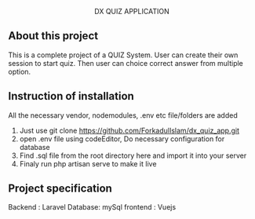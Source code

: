 <p align="center"> DX QUIZ APPLICATION</p>


## About this project

This is a complete project of a QUIZ System. User can create their own session to start quiz. Then user can choice correct answer from multiple option.

## Instruction of installation
All the necessary vendor, nodemodules, .env etc file/folders are added 
1)  Just use git clone https://github.com/ForkadulIslam/dx_quiz_app.git
2) open .env file using codeEditor, Do necessary configuration for database
3) Find .sql file from the root directory here and import it into your server
4) Finaly run php artisan serve to make it live
## Project specification
Backend : Laravel
Database: mySql
frontend : Vuejs


